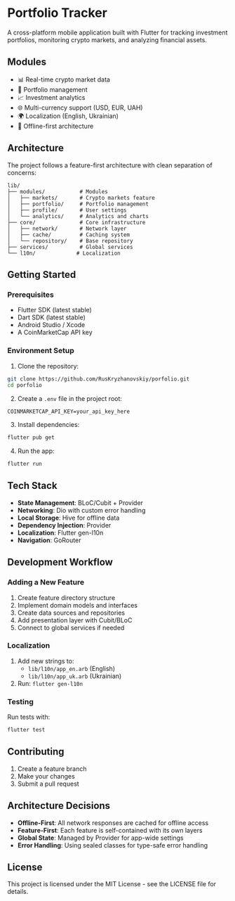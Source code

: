 # Portfolio Tracker

A cross-platform mobile application built with Flutter for tracking investment portfolios, monitoring crypto markets, and analyzing financial assets.

## Modules

- 📊 Real-time crypto market data
- 💼 Portfolio management
- 📈 Investment analytics
- 🌐 Multi-currency support (USD, EUR, UAH)
- 🌍 Localization (English, Ukrainian)
- 📱 Offline-first architecture

## Architecture

The project follows a feature-first architecture with clean separation of concerns:

```
lib/
├── modules/           # Modules
│   ├── markets/       # Crypto markets feature
│   ├── portfolio/     # Portfolio management
│   ├── profile/       # User settings
│   └── analytics/     # Analytics and charts
├── core/              # Core infrastructure
│   ├── network/       # Network layer
│   ├── cache/         # Caching system
│   └── repository/    # Base repository
├── services/          # Global services
└── l10n/             # Localization
```

## Getting Started

### Prerequisites

- Flutter SDK (latest stable)
- Dart SDK (latest stable)
- Android Studio / Xcode
- A CoinMarketCap API key

### Environment Setup

1. Clone the repository:
```bash
git clone https://github.com/RusKryzhanovskiy/porfolio.git
cd porfolio
```

2. Create a `.env` file in the project root:
```
COINMARKETCAP_API_KEY=your_api_key_here
```

3. Install dependencies:
```bash
flutter pub get
```

4. Run the app:
```bash
flutter run
```

## Tech Stack

- **State Management**: BLoC/Cubit + Provider
- **Networking**: Dio with custom error handling
- **Local Storage**: Hive for offline data
- **Dependency Injection**: Provider
- **Localization**: Flutter gen-l10n
- **Navigation**: GoRouter

## Development Workflow

### Adding a New Feature

1. Create feature directory structure
2. Implement domain models and interfaces
3. Create data sources and repositories
4. Add presentation layer with Cubit/BLoC
5. Connect to global services if needed

### Localization

1. Add new strings to:
   - `lib/l10n/app_en.arb` (English)
   - `lib/l10n/app_uk.arb` (Ukrainian)
2. Run: `flutter gen-l10n`

### Testing

Run tests with:
```bash
flutter test
```

## Contributing

1. Create a feature branch
2. Make your changes
3. Submit a pull request

## Architecture Decisions

- **Offline-First**: All network responses are cached for offline access
- **Feature-First**: Each feature is self-contained with its own layers
- **Global State**: Managed by Provider for app-wide settings
- **Error Handling**: Using sealed classes for type-safe error handling

## License

This project is licensed under the MIT License - see the LICENSE file for details.
